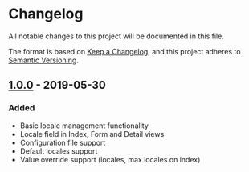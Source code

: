 # Changelog

All notable changes to this project will be documented in this file.

The format is based on [Keep a Changelog](https://keepachangelog.com/en/1.0.0/),
and this project adheres to [Semantic Versioning](https://semver.org/spec/v2.0.0.html).

## [1.0.0] - 2019-05-30

### Added

- Basic locale management functionality
- Locale field in Index, Form and Detail views
- Configuration file support
- Default locales support
- Value override support (locales, max locales on index)

[1.0.1]: https://github.com/optimistdigital/nova-locale-manager/compare/1.0.0...1.0.1
[1.0.0]: https://github.com/optimistdigital/nova-locale-manager/releases/tag/1.0.0
